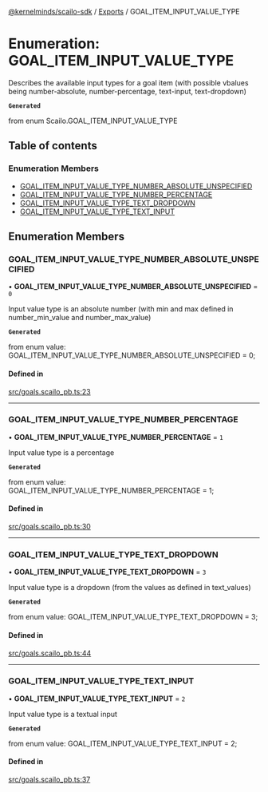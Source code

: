 [@kernelminds/scailo-sdk](../README.md) / [Exports](../modules.md) / GOAL\_ITEM\_INPUT\_VALUE\_TYPE

# Enumeration: GOAL\_ITEM\_INPUT\_VALUE\_TYPE

Describes the available input types for a goal item (with possible vbalues being number-absolute, number-percentage, text-input, text-dropdown)

**`Generated`**

from enum Scailo.GOAL_ITEM_INPUT_VALUE_TYPE

## Table of contents

### Enumeration Members

- [GOAL\_ITEM\_INPUT\_VALUE\_TYPE\_NUMBER\_ABSOLUTE\_UNSPECIFIED](GOAL_ITEM_INPUT_VALUE_TYPE.md#goal_item_input_value_type_number_absolute_unspecified)
- [GOAL\_ITEM\_INPUT\_VALUE\_TYPE\_NUMBER\_PERCENTAGE](GOAL_ITEM_INPUT_VALUE_TYPE.md#goal_item_input_value_type_number_percentage)
- [GOAL\_ITEM\_INPUT\_VALUE\_TYPE\_TEXT\_DROPDOWN](GOAL_ITEM_INPUT_VALUE_TYPE.md#goal_item_input_value_type_text_dropdown)
- [GOAL\_ITEM\_INPUT\_VALUE\_TYPE\_TEXT\_INPUT](GOAL_ITEM_INPUT_VALUE_TYPE.md#goal_item_input_value_type_text_input)

## Enumeration Members

### GOAL\_ITEM\_INPUT\_VALUE\_TYPE\_NUMBER\_ABSOLUTE\_UNSPECIFIED

• **GOAL\_ITEM\_INPUT\_VALUE\_TYPE\_NUMBER\_ABSOLUTE\_UNSPECIFIED** = ``0``

Input value type is an absolute number (with min and max defined in number_min_value and number_max_value)

**`Generated`**

from enum value: GOAL_ITEM_INPUT_VALUE_TYPE_NUMBER_ABSOLUTE_UNSPECIFIED = 0;

#### Defined in

[src/goals.scailo_pb.ts:23](https://github.com/scailo/ts-sdk/blob/c10a36b57201dfa5903d4b53efa1e62aa6208936/src/goals.scailo_pb.ts#L23)

___

### GOAL\_ITEM\_INPUT\_VALUE\_TYPE\_NUMBER\_PERCENTAGE

• **GOAL\_ITEM\_INPUT\_VALUE\_TYPE\_NUMBER\_PERCENTAGE** = ``1``

Input value type is a percentage

**`Generated`**

from enum value: GOAL_ITEM_INPUT_VALUE_TYPE_NUMBER_PERCENTAGE = 1;

#### Defined in

[src/goals.scailo_pb.ts:30](https://github.com/scailo/ts-sdk/blob/c10a36b57201dfa5903d4b53efa1e62aa6208936/src/goals.scailo_pb.ts#L30)

___

### GOAL\_ITEM\_INPUT\_VALUE\_TYPE\_TEXT\_DROPDOWN

• **GOAL\_ITEM\_INPUT\_VALUE\_TYPE\_TEXT\_DROPDOWN** = ``3``

Input value type is a dropdown (from the values as defined in text_values)

**`Generated`**

from enum value: GOAL_ITEM_INPUT_VALUE_TYPE_TEXT_DROPDOWN = 3;

#### Defined in

[src/goals.scailo_pb.ts:44](https://github.com/scailo/ts-sdk/blob/c10a36b57201dfa5903d4b53efa1e62aa6208936/src/goals.scailo_pb.ts#L44)

___

### GOAL\_ITEM\_INPUT\_VALUE\_TYPE\_TEXT\_INPUT

• **GOAL\_ITEM\_INPUT\_VALUE\_TYPE\_TEXT\_INPUT** = ``2``

Input value type is a textual input

**`Generated`**

from enum value: GOAL_ITEM_INPUT_VALUE_TYPE_TEXT_INPUT = 2;

#### Defined in

[src/goals.scailo_pb.ts:37](https://github.com/scailo/ts-sdk/blob/c10a36b57201dfa5903d4b53efa1e62aa6208936/src/goals.scailo_pb.ts#L37)
